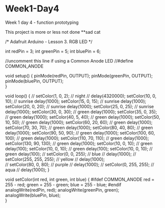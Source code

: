 # Week1-Day4
Week 1 day 4 - function prototyping


This project is more or less not done **sad cat


/*
Adafruit Arduino - Lesson 3. RGB LED
*/
 
int redPin = 3;
int greenPin = 5;
int bluePin = 6;
 
//uncomment this line if using a Common Anode LED
//#define COMMON_ANODE
 
void setup()
{
  pinMode(redPin, OUTPUT);
  pinMode(greenPin, OUTPUT);
  pinMode(bluePin, OUTPUT);  
}
 
void loop()
{
 // setColor(1, 0, 2);  // night
 // delay(4320000);
  setColor(10, 0, 10);  // sunrise
  delay(1000);
  setColor(15, 0, 15);  // sunrise
  delay(1000);
  setColor(20, 0, 20);  // sunrise
  delay(1000);
  setColor(25, 0, 25);  // sunrise
  delay(1000);
    setColor(30, 0, 30);  // green
  delay(1000);
    setColor(35, 0, 35);  // green
  delay(1000);
    setColor(40, 5, 40);  // green
  delay(1000);
    setColor(50, 10, 50);  // green
  delay(1000);
    setColor(60, 20, 60);  // green
  delay(1000);
    setColor(70, 30, 70);  // green
  delay(1000);
  setColor(80, 40, 80);  // green
  delay(1000);
  setColor(90, 50, 90);  // green
  delay(1000);
  setColor(100, 60, 100);  // green
  delay(1000);
  setColor(110, 70, 110);  // green
  delay(1000);
  setColor(130, 90, 130);  // green
  delay(1000);
  setColor(10, 0, 10);  // green
  delay(100);
  setColor(10, 0, 10);  // green
  delay(100);
  setColor(10, 0, 10);  // green
  delay(100);
 // setColor(0, 0, 255);  // blue
 // delay(1000);
 // setColor(255, 255, 255);  // yellow
 // delay(1000);  
 // setColor(80, 0, 80);  // purple
 // delay(1000);
 // setColor(0, 255, 255);  // aqua
 // delay(1000);
}
 
void setColor(int red, int green, int blue)
{
  #ifdef COMMON_ANODE
    red = 255 - red;
    green = 255 - green;
    blue = 255 - blue;
  #endif
  analogWrite(redPin, red);
  analogWrite(greenPin, green);
  analogWrite(bluePin, blue);  
}
